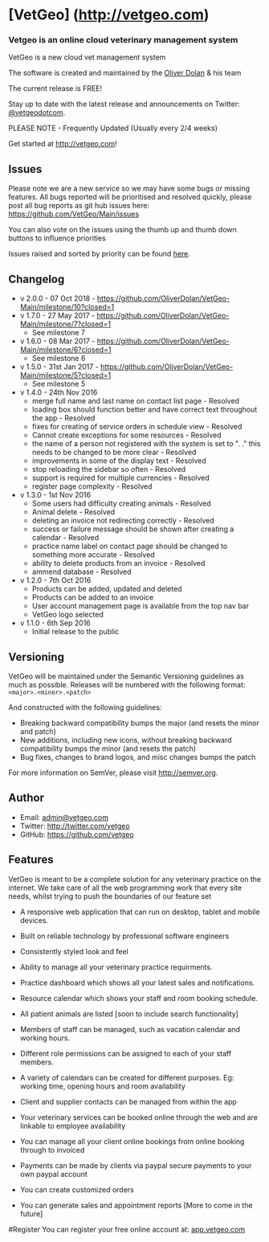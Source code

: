 # [VetGeo] (http://vetgeo.com)

### Vetgeo is an online cloud veterinary management system

VetGeo is a new cloud vet management system 

The software is created and maintained by the [Oliver Dolan](https://github.com/OliverDolan) & his team

The current release is FREE!

Stay up to date with the latest release and announcements on Twitter:
[@vetgeodotcom](http://twitter.com/vetgeodotcom).

PLEASE NOTE - Frequently Updated (Usually every 2/4 weeks)

Get started at http://vetgeo.com!

## Issues
Please note we are a new service so we may have some bugs or missing features. All bugs reported will be prioritised and resolved quickly, please post all bug reports as git hub issues here:
https://github.com/VetGeo/Main/issues

You can also vote on the issues using the thumb up and thumb down buttons to influence priorities

Issues raised and sorted by priority can be found [here](https://github.com/VetGeo/Main/issues?q=is%3Aissue+is%3Aopen+sort%3Areactions-%2B1-desc).

## Changelog
- v 2.0.0 - 07 Oct 2018 - https://github.com/OliverDolan/VetGeo-Main/milestone/10?closed=1
- v 1.7.0 - 27 May 2017 - https://github.com/OliverDolan/VetGeo-Main/milestone/7?closed=1
    - See milestone 7
- v 1.6.0 - 08 Mar 2017 - https://github.com/OliverDolan/VetGeo-Main/milestone/6?closed=1
    - See milestone 6
- v 1.5.0 - 31st Jan 2017 - https://github.com/OliverDolan/VetGeo-Main/milestone/5?closed=1
    - See milestone 5
- v 1.4.0 - 24th Nov 2016
    - merge full name and last name on contact list page - Resolved
    - loading box should function better and have correct text throughout the app - Resolved
    - fixes for creating of service orders in schedule view - Resolved
    - Cannot create exceptions for some resources - Resolved
    - the name of a person not registered with the system is set to ". ." this needs to be changed to be more clear - Resolved
    - improvements in some of the display text - Resolved
    - stop reloading the sidebar so often - Resolved
    - support is required for multiple currencies - Resolved
    - register page complexity - Resolved
- v 1.3.0 - 1st Nov 2016
    - Some users had difficulty creating animals - Resolved
    - Animal delete - Resolved
    - deleting an invoice not redirecting correctly - Resolved
    - success or failure message should be shown after creating a calendar - Resolved
    - practice name label on contact page should be changed to something more accurate - Resolved
    - ability to delete products from an invoice - Resolved
    - ammend database - Resolved
- v 1.2.0 - 7th Oct 2016
    - Products can be added, updated and deleted
    - Products can be added to an invoice
    - User account management page is available from the top nav bar
    - VetGeo logo selected
- v 1.1.0 - 6th Sep 2016
    - Initial release to the public

## Versioning

VetGeo will be maintained under the Semantic Versioning guidelines as much as possible. Releases will be numbered
with the following format:
`<major>.<minor>.<patch>`

And constructed with the following guidelines:

* Breaking backward compatibility bumps the major (and resets the minor and patch)
* New additions, including new icons, without breaking backward compatibility bumps the minor (and resets the patch)
* Bug fixes, changes to brand logos, and misc changes bumps the patch

For more information on SemVer, please visit http://semver.org.

## Author
- Email: admin@vetgeo.com
- Twitter: http://twitter.com/vetgeo
- GitHub: https://github.com/vetgeo

Features
--------

VetGeo is meant to be a complete solution for any veterinary practice on the internet. We take care
of all the web programming work that every site needs, whilst trying to push the boundaries of our feature set

* A responsive web application that can run on desktop, tablet and mobile devices.

* Built on reliable technology by professional software engineers

* Consistently styled look and feel

* Ability to manage all your veterinary practice requirments.

* Practice dashboard which shows all your latest sales and notifications.

* Resource calendar which shows your staff and room booking schedule.

* All patient animals are listed [soon to include search functionality]

* Members of staff can be managed, such as vacation calendar and working hours.

* Different role permissions can be assigned to each of your staff members.

* A variety of calendars can be created for different purposes. Eg: working time, opening hours and room availability

* Client and supplier contacts can be managed from within the app

* Your veterinary services can be booked online through the web and are linkable to employee availability

* You can manage all your client online bookings from online booking through to invoiced

* Payments can be made by clients via paypal secure payments to your own paypal account 

* You can create customized orders

* You can generate sales and appointment reports [More to come in the future] 

#Register
You can register your free online account at:
[app.vetgeo.com](http://app.vetgeo.com/Web/CoreWeb/Register.aspx)
